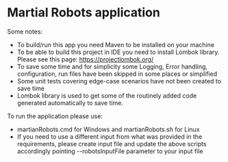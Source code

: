 # Martial Robots application

Some notes:

- To build/run this app you need Maven to be installed on your machine
- To be able to build this project in IDE you need to install Lombok library. Please see this page: https://projectlombok.org/
- To save some time and for simplicity some Logging, Error handling, configuration, run files have been skipped in some places or simplified
- Some unit tests covering edge-case scenarios have not been created to save time
- Lombok library is used to get some of the routinely added code generated automatically to save time.

To run the application please use:

- martianRobots.cmd for Windows and martianRobots.sh for Linux
- If you need to use a different input from what was provided in the requirements, please create input file and update the above scripts accordingly pointing --robotsInputFile parameter to your input file

